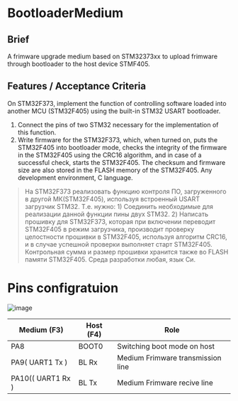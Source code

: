 # BootloaderMedium

## Brief
A frimware upgrade medium based on STM32373xx to upload frimware through bootloader to the host device STMF405. 

## Features / Acceptance Criteria

On STM32F373, implement the function of controlling software loaded into another MCU (STM32F405) using the built-in STM32 USART bootloader.
  1. Connect the pins of two STM32 necessary for the implementation of this function. 
  2. Write firmware for the STM32F373, which, when turned on, puts the STM32F405 into bootloader mode, checks the integrity of the firmware in the STM32F405 using the CRC16 algorithm, and in case of a successful check, starts the STM32F405. The checksum and firmware size are also stored in the FLASH memory of the STM32F405. Any development environment, C language.
> На STM32F373 реализовать функцию контроля ПО, загруженного в другой МК(STM32F405), используя встроенный USART загрузчик STM32. Т.е. нужно: 1) Соединить необходимые для реализации данной функции пины двух STM32.  2) Написать прошивку для STM32F373, которая при включении переводит STM32F405 в режим загрузчика, производит проверку целостности прошивки в STM32F405, используя алгоритм CRC16, и в случае успешной проверки выполняет старт STM32F405. Контрольная сумма и размер прошивки хранится также во FLASH памяти STM32F405. Среда разработки любая, язык Си.  

# Pins configratuion
![image](https://user-images.githubusercontent.com/53513242/214859591-9d7ec5c1-f8b4-4c53-92e1-6d56b6459885.png)

|Medium (F3)|Host (F4)|Role|
|-|-|-|
|PA8|BOOT0| Switching boot mode on host|
|PA9( UART1 Tx )|BL Rx| Medium Frimware transmission line|
|PA10(( UART1 Rx )|BL Tx| Medium Frimware recive line|
